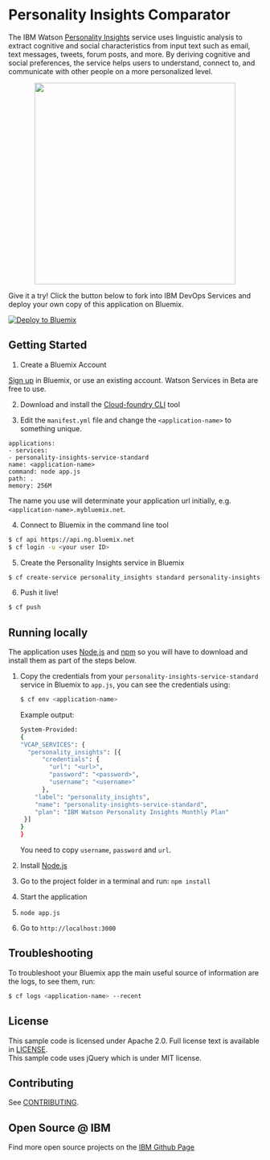 # Personality Insights Comparator

  The IBM Watson [Personality Insights][service_url] service uses linguistic analysis to extract cognitive and social characteristics from input text such as email, text messages, tweets, forum posts, and more. By deriving cognitive and social preferences, the service helps users to understand, connect to, and communicate with other people on a more personalized level.

<p align="center">
<img src="http://www.ibm.com/smarterplanet/us/en/ibmwatson/developercloud/img/service-gifs/sysu.gif" width="400px">  
</p>

Give it a try! Click the button below to fork into IBM DevOps Services and deploy your own copy of this application on Bluemix.

[![Deploy to Bluemix](https://bluemix.net/deploy/button.png)](https://bluemix.net/deploy)

## Getting Started

1. Create a Bluemix Account

  [Sign up][sign_up] in Bluemix, or use an existing account. Watson Services in Beta are free to use.

2. Download and install the [Cloud-foundry CLI][cloud_foundry] tool

3. Edit the `manifest.yml` file and change the `<application-name>` to something unique.
  ```none
applications:
- services:
  - personality-insights-service-standard
  name: <application-name>
  command: node app.js
  path: .
  memory: 256M
  ```
  The name you use will determinate your application url initially, e.g. `<application-name>.mybluemix.net`.

4. Connect to Bluemix in the command line tool
  ```sh
  $ cf api https://api.ng.bluemix.net
  $ cf login -u <your user ID>
  ```

5. Create the Personality Insights service in Bluemix

  ```sh
  $ cf create-service personality_insights standard personality-insights-service-standard
  ```

6. Push it live!

  ```sh
  $ cf push
  ```


## Running locally
  The application uses [Node.js](http://nodejs.org/) and [npm](https://www.npmjs.com/) so you will have to download and install them as part of the steps below.

1. Copy the credentials from your `personality-insights-service-standard` service in Bluemix to `app.js`, you can see the credentials using:

    ```sh
    $ cf env <application-name>
    ```
    Example output:
    ```sh
    System-Provided:
    {
    "VCAP_SERVICES": {
      "personality_insights": [{
          "credentials": {
            "url": "<url>",
            "password": "<password>",
            "username": "<username>"
          },
        "label": "personality_insights",
        "name": "personality-insights-service-standard",
        "plan": "IBM Watson Personality Insights Monthly Plan"
     }]
    }
    }
    ```

    You need to copy `username`, `password` and `url`.

2. Install [Node.js](http://nodejs.org/)
3. Go to the project folder in a terminal and run:
    `npm install`
4. Start the application
5.  `node app.js`
6. Go to `http://localhost:3000`

## Troubleshooting

To troubleshoot your Bluemix app the main useful source of information are the logs, to see them, run:

  ```sh
  $ cf logs <application-name> --recent
  ```

## License

  This sample code is licensed under Apache 2.0. Full license text is available in [LICENSE](LICENSE).  
  This sample code uses jQuery which is under MIT license.

## Contributing

  See [CONTRIBUTING](CONTRIBUTING.md).

## Open Source @ IBM
  Find more open source projects on the [IBM Github Page](http://ibm.github.io/)

[service_url]: http://www.ibm.com/smarterplanet/us/en/ibmwatson/developercloud/personality-insights.html
[cloud_foundry]: https://github.com/cloudfoundry/cli
[sign_up]: https://apps.admin.ibmcloud.com/manage/trial/bluemix.html?cm_mmc=WatsonDeveloperCloud-_-LandingSiteGetStarted-_-x-_-CreateAnAccountOnBluemixCLI
